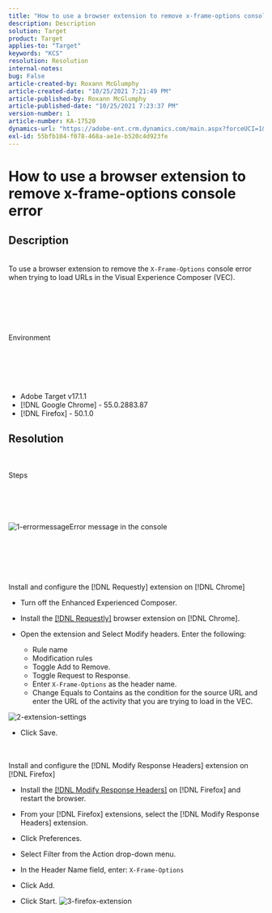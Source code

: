 ```yaml
---
title: "How to use a browser extension to remove x-frame-options console error"
description: Description
solution: Target
product: Target
applies-to: "Target"
keywords: "KCS"
resolution: Resolution
internal-notes: 
bug: False
article-created-by: Roxann McGlumphy
article-created-date: "10/25/2021 7:21:49 PM"
article-published-by: Roxann McGlumphy
article-published-date: "10/25/2021 7:23:37 PM"
version-number: 1
article-number: KA-17520
dynamics-url: "https://adobe-ent.crm.dynamics.com/main.aspx?forceUCI=1&pagetype=entityrecord&etn=knowledgearticle&id=833768cb-c835-ec11-b6e6-000d3a3485ea"
exl-id: 55bfb104-f078-468a-ae1e-b520c4d923fe
---
```

# How to use a browser extension to remove x-frame-options console error

## Description

<br>To use a browser extension to remove the `X-Frame-Options` console error when trying to load URLs in the Visual Experience Composer (VEC).<br><br><br> <br><br> <br><br>Environment<br><br><br><br> <br><br>
- Adobe Target v17.1.1
- [!DNL Google Chrome] - 55.0.2883.87
- [!DNL Firefox] - 50.1.0



## Resolution

<br><br>Steps<br><br><br><br><br><br>![1-errormessage](https://helpx.adobe.com/content/dam/help/en/target/kb/how-to-use-a-browser-extension-to-remove-x-frame-options-console/jcr%3acontent/main-pars/image/1-errormessage.jpg "1-errormessage")Error message in the console<br><br><br><br><br> <br><br>Install and configure the [!DNL Requestly] extension on [!DNL Chrome]
- Turn off the Enhanced Experienced Composer.


- Install the [[!DNL Requestly]](https://chrome.google.com/webstore/detail/requestly/mdnleldcmiljblolnjhpnblkcekpdkpa?hl=en) browser extension on [!DNL Chrome].


- Open the extension and Select Modify headers. Enter the following:

   - Rule name
   - Modification rules
   - Toggle Add to Remove.
   - Toggle Request to Response.
   - Enter `X-Frame-Options` as the header name.
   - Change Equals to Contains as the condition for the source URL and enter the URL of the activity that you are trying to load in the VEC.

![2-extension-settings](https://helpx.adobe.com/content/dam/help/en/target/kb/how-to-use-a-browser-extension-to-remove-x-frame-options-console/jcr%3acontent/main-pars/procedure/proc_par/step_2/step_par/image/2-extension-settings.png "2-extension-settings")


- Click Save.



 <br><br>Install and configure the [!DNL Modify Response Headers] extension on [!DNL Firefox]
- Install the [[!DNL Modify Response Headers]](https://addons.mozilla.org/en-us/firefox/addon/modify-response-headers/) on [!DNL Firefox] and restart the browser.


- From your [!DNL Firefox] extensions, select the [!DNL Modify Response Headers] extension.


- Click Preferences.


- Select Filter from the Action drop-down menu.


- In the Header Name field, enter: `X-Frame-Options`


- Click Add.


- Click Start.
   ![3-firefox-extension](https://helpx.adobe.com/content/dam/help/en/target/kb/how-to-use-a-browser-extension-to-remove-x-frame-options-console/jcr%3acontent/main-pars/procedure_1532616470/proc_par/step_1817832849/step_par/image/3-firefox-extension.png "3-firefox-extension")
